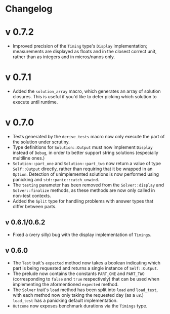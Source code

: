 # Changelog

# v 0.7.2
- Improved precision of the `Timing` type's `Display` implementation; measurements are displayed as floats and in the closest correct unit, rather
than as integers and in micros/nanos only.

# v 0.7.1
- Added the `solution_array` macro, which generates an array of solution closures. This is useful if you'd like to defer picking which solution
to execute until runtime.

# v 0.7.0
- Tests generated by the `derive_tests` macro now only execute the part of the solution under scrutiny.
- Type definitions for `Solution::Output` must now implement `Display` instead of `Debug`, in order to better support string solutions (especially multiline ones.)
- `Solution::part_one` and `Solution::part_two` now return a value of type `Self::Output` directly, rather than requiring that it be wrapped in an `Option`. Detection
of unimplemented solutions is now performed using panicking and `std::panic::catch_unwind`.
- The `testing` parameter has been removed from the `Solver::display` and `Solver::finalize` methods, as these
methods are now only called in non-test contexts.
- Added the `Split` type for handling problems with answer types that differ between parts.

## v 0.6.1/0.6.2
- Fixed a (very silly) bug with the display implementation of `Timings`.

## v 0.6.0
- The `Test` trait's `expected` method now takes a boolean indicating which part is being requested and returns a single instance of `Self::Output`.
- The prelude now contains the constants `PART_ONE` and `PART_TWO` (corresponding to `false` and `true` respectively) that can be used when implementing the aformentioned `expected` method.
- The `Solver` trait's `load` method has been split into `load` and `load_test`, with each method now only taking the requested day (as a `u8`.) `load_test` has a panicking default implementation.
- `Outcome` now exposes benchmark durations via the `Timings` type.
